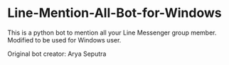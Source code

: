 # Line-Mention-All-Bot-for-Windows

This is a python bot to mention all your Line Messenger group member. Modified to be used for Windows user. 

Original bot creator: Arya Seputra
